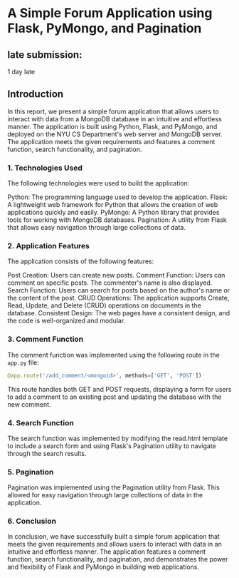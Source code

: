 # A Simple Forum Application using Flask, PyMongo, and Pagination
## late submission:
1 day late
## Introduction

In this report, we present a simple forum application that allows users to interact with data from a MongoDB database in an intuitive and effortless manner. The application is built using Python, Flask, and PyMongo, and deployed on the NYU CS Department's web server and MongoDB server. The application meets the given requirements and features a comment function, search functionality, and pagination.

### 1. Technologies Used
The following technologies were used to build the application:

Python: The programming language used to develop the application.
Flask: A lightweight web framework for Python that allows the creation of web applications quickly and easily.
PyMongo: A Python library that provides tools for working with MongoDB databases.
Pagination: A utility from Flask that allows easy navigation through large collections of data.

### 2. Application Features
The application consists of the following features:

Post Creation: Users can create new posts.
Comment Function: Users can comment on specific posts. The commenter's name is also displayed.
Search Function: Users can search for posts based on the author's name or the content of the post.
CRUD Operations: The application supports Create, Read, Update, and Delete (CRUD) operations on documents in the database.
Consistent Design: The web pages have a consistent design, and the code is well-organized and modular.

### 3. Comment Function

The comment function was implemented using the following route in the `app.py` file:

```python
@app.route('/add_comment/<mongoid>', methods=['GET', 'POST'])
```
This route handles both GET and POST requests, displaying a form for users to add a comment to an existing post and updating the database with the new comment.

### 4. Search Function
The search function was implemented by modifying the read.html template to include a search form and using Flask's Pagination utility to navigate through the search results.

### 5. Pagination
Pagination was implemented using the Pagination utility from Flask. This allowed for easy navigation through large collections of data in the application.

### 6. Conclusion
In conclusion, we have successfully built a simple forum application that meets the given requirements and allows users to interact with data in an intuitive and effortless manner. The application features a comment function, search functionality, and pagination, and demonstrates the power and flexibility of Flask and PyMongo in building web applications.
